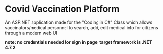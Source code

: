 # Covid Vaccination Platform
An ASP.NET application made for the "Coding in C#" Class which allows vaccinators/medical personnel
to search, add, edit medical info for citizens through a modern web UI

**note: no credentials needed for sign in page, target framework is .NET 4.7.2**


